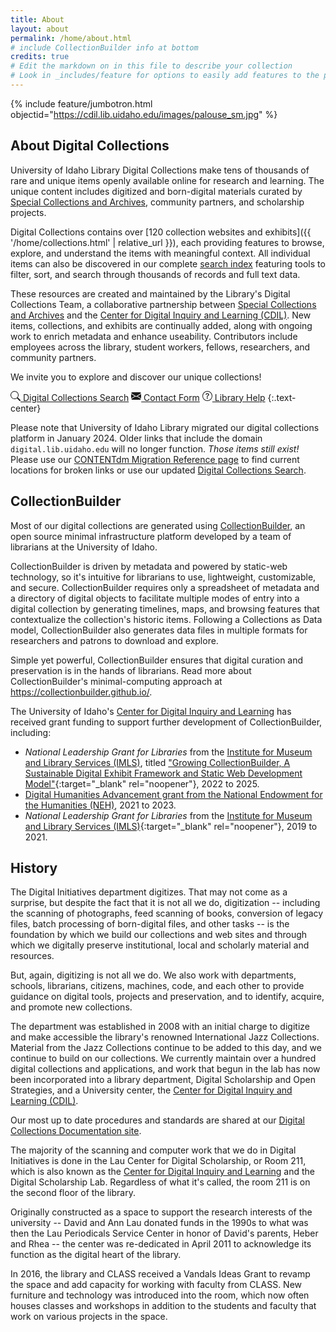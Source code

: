 ```yaml
---
title: About
layout: about
permalink: /home/about.html
# include CollectionBuilder info at bottom
credits: true
# Edit the markdown on in this file to describe your collection
# Look in _includes/feature for options to easily add features to the page
---
```


{% include feature/jumbotron.html objectid="https://cdil.lib.uidaho.edu/images/palouse_sm.jpg" %} 

## About Digital Collections

University of Idaho Library Digital Collections make tens of thousands of rare and unique items openly available online for research and learning.
The unique content includes digitized and born-digital materials curated by [Special Collections and Archives](https://www.lib.uidaho.edu/special-collections/), community partners, and scholarship projects.

Digital Collections contains over [120 collection websites and exhibits]({{ '/home/collections.html' | relative_url }}), each providing features to browse, explore, and understand the items with meaningful context. 
All individual items can also be discovered in our complete [search index](https://digital.lib.uidaho.edu/search) featuring tools to filter, sort, and search through thousands of records and full text data.

These resources are created and maintained by the Library's Digital Collections Team, a collaborative partnership between [Special Collections and Archives](https://www.lib.uidaho.edu/special-collections/) and the [Center for Digital Inquiry and Learning (CDIL)](https://cdil.lib.uidaho.edu/).
New items, collections, and exhibits are continually added, along with ongoing work to enrich metadata and enhance useability.
Contributors include employees across the library, student workers, fellows, researchers, and community partners.

We invite you to explore and discover our unique collections!

<a href="/search" class="btn btn-outline-primary m-3"><svg xmlns="http://www.w3.org/2000/svg" aria-hidden="true" width="16" height="16" fill="currentColor" class="bi icon-sprite" viewBox="0 0 16 16"><path d="M11.742 10.344a6.5 6.5 0 1 0-1.397 1.398h-.001q.044.06.098.115l3.85 3.85a1 1 0 0 0 1.415-1.414l-3.85-3.85a1 1 0 0 0-.115-.1zM12 6.5a5.5 5.5 0 1 1-11 0 5.5 5.5 0 0 1 11 0"/></svg> Digital Collections Search</a>
<a href="https://uidaho.co1.qualtrics.com/jfe/form/SV_eqZdsQyel8sKBAG?source_link=https://www.lib.uidaho.edu/digital/home/about.html" class="btn btn-outline-primary m-3"><svg xmlns="http://www.w3.org/2000/svg" aria-hidden="true" width="16" height="16" fill="currentColor" class="bi icon-sprite" viewBox="0 0 16 16"><path d="M.05 3.555A2 2 0 0 1 2 2h12a2 2 0 0 1 1.95 1.555L8 8.414zM0 4.697v7.104l5.803-3.558zM6.761 8.83l-6.57 4.027A2 2 0 0 0 2 14h12a2 2 0 0 0 1.808-1.144l-6.57-4.027L8 9.586zm3.436-.586L16 11.801V4.697z"/></svg> Contact Form</a>
<a href="https://lib.uidaho.edu/help/" class="btn btn-outline-primary m-3"><svg xmlns="http://www.w3.org/2000/svg" aria-hidden="true" width="16" height="16" fill="currentColor" class="bi icon-sprite" viewBox="0 0 16 16"><path d="M8 15A7 7 0 1 1 8 1a7 7 0 0 1 0 14m0 1A8 8 0 1 0 8 0a8 8 0 0 0 0 16"/><path d="M5.255 5.786a.237.237 0 0 0 .241.247h.825c.138 0 .248-.113.266-.25.09-.656.54-1.134 1.342-1.134.686 0 1.314.343 1.314 1.168 0 .635-.374.927-.965 1.371-.673.489-1.206 1.06-1.168 1.987l.003.217a.25.25 0 0 0 .25.246h.811a.25.25 0 0 0 .25-.25v-.105c0-.718.273-.927 1.01-1.486.609-.463 1.244-.977 1.244-2.056 0-1.511-1.276-2.241-2.673-2.241-1.267 0-2.655.59-2.75 2.286m1.557 5.763c0 .533.425.927 1.01.927.609 0 1.028-.394 1.028-.927 0-.552-.42-.94-1.029-.94-.584 0-1.009.388-1.009.94"/></svg> Library Help</a>
{:.text-center}

Please note that University of Idaho Library migrated our digital collections platform in January 2024. Older links that include the domain `digital.lib.uidaho.edu` will no longer function. *Those items still exist!* 
Please use our [CONTENTdm Migration Reference page](https://www.lib.uidaho.edu/digital/cdm-reference/) to find current locations for broken links or use our updated [Digital Collections Search](https://digital.lib.uidaho.edu/search).

## CollectionBuilder 

Most of our digital collections are generated using [CollectionBuilder](https://collectionbuilder.github.io), an open source minimal infrastructure platform developed by a team of librarians at the University of Idaho.

CollectionBuilder is driven by metadata and powered by static-web technology, so it's intuitive for librarians to use, lightweight, customizable, and secure. CollectionBuilder requires only a spreadsheet of metadata and a directory of digital objects to facilitate multiple modes of entry into a digital collection by generating timelines, maps, and browsing features that contextualize the collection's historic items. Following a Collections as Data model, CollectionBuilder also generates data files in multiple formats for researchers and patrons to download and explore.

Simple yet powerful, CollectionBuilder ensures that digital curation and preservation is in the hands of librarians. Read more about CollectionBuilder's minimal-computing approach at <https://collectionbuilder.github.io/>.

The University of Idaho's [Center for Digital Inquiry and Learning](https://cdil.lib.uidaho.edu/) has received grant funding to support further development of CollectionBuilder, including:

- *National Leadership Grant for Libraries* from the [Institute for Museum and Library Services (IMLS)](https://www.imls.gov/), titled ["Growing CollectionBuilder, A Sustainable Digital Exhibit Framework and Static Web Development Model"](https://www.imls.gov/grants/awarded/lg-252326-ols-22){:target="_blank" rel="noopener"}, 2022 to 2025.
- [Digital Humanities Advancement grant from the National Endowment for the Humanities (NEH)](https://securegrants.neh.gov/publicquery/main.aspx?f=1&gn=HAA-281018-21), 2021 to 2023.
- *National Leadership Grant for Libraries* from the [Institute for Museum and Library Services (IMLS)](https://www.imls.gov/grants/awarded/lg-34-19-0064-19){:target="_blank" rel="noopener"}, 2019 to 2021.

## History

The Digital Initiatives department digitizes. That may not come as a surprise, but despite the fact that it is not all we do, digitization -- including the scanning of photographs, feed scanning of books, conversion of legacy files, batch processing of born-digital files, and other tasks -- is the foundation by which we build our collections and web sites and through which we digitally preserve institutional, local and scholarly material and resources.

But, again, digitizing is not all we do. We also work with departments, schools, librarians, citizens, machines, code, and each other to provide guidance on digital tools, projects and preservation, and to identify, acquire, and promote new collections.

The department was established in 2008 with an initial charge to digitize and make accessible the library's renowned International Jazz Collections. Material from the Jazz Collections continue to be added to this day, and we continue to build on our collections. We currently maintain over a hundred digital collections and applications, and work that begun in the lab has now been incorporated into a library department, Digital Scholarship and Open Strategies, and a University center, the [Center for Digital Inquiry and Learning (CDIL)](https://cdil.lib.uidaho.edu).

Our most up to date procedures and standards are shared at our [Digital Collections Documentation site](https://uidaholib.github.io/digital-collections-docs/).

The majority of the scanning and computer work that we do in Digital Initiatives is done in the Lau Center for Digital Scholarship, or Room 211, which is also known as the [Center for Digital Inquiry and Learning](https://cdil.lib.uidaho.edu/) and the Digital Scholarship Lab. Regardless of what it's called, the room 211 is on the second floor of the library. 

Originally constructed as a space to support the research interests of the university -- David and Ann Lau donated funds in the 1990s to what was then the Lau Periodicals Service Center in honor of David's parents, Heber and Rhea -- the center was re-dedicated in April 2011 to acknowledge its function as the digital heart of the library.

In 2016, the library and CLASS received a Vandals Ideas Grant to revamp the space and add capacity for working with faculty from CLASS. New furniture and technology was introduced into the room, which now often houses classes and workshops in addition to the students and faculty that work on various projects in the space.
